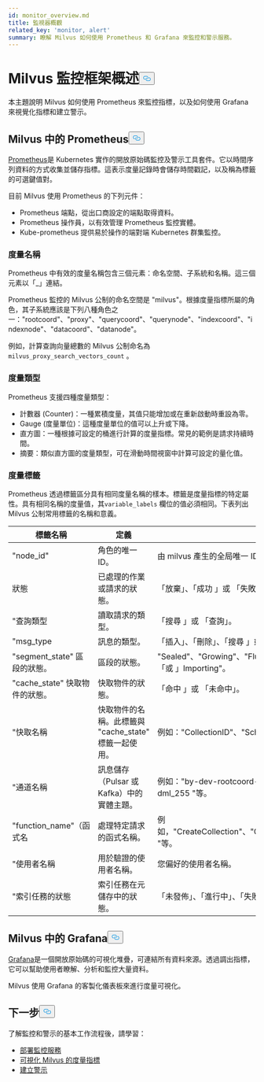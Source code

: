 ```yaml
---
id: monitor_overview.md
title: 監視器概觀
related_key: 'monitor, alert'
summary: 瞭解 Milvus 如何使用 Prometheus 和 Grafana 來監控和警示服務。
---
```

<h1 id="Milvus-monitoring-framework-overview" class="common-anchor-header">Milvus 監控框架概述<button data-href="#Milvus-monitoring-framework-overview" class="anchor-icon" translate="no">
      <svg translate="no"
        aria-hidden="true"
        focusable="false"
        height="20"
        version="1.1"
        viewBox="0 0 16 16"
        width="16"
      >
        <path
          fill="#0092E4"
          fill-rule="evenodd"
          d="M4 9h1v1H4c-1.5 0-3-1.69-3-3.5S2.55 3 4 3h4c1.45 0 3 1.69 3 3.5 0 1.41-.91 2.72-2 3.25V8.59c.58-.45 1-1.27 1-2.09C10 5.22 8.98 4 8 4H4c-.98 0-2 1.22-2 2.5S3 9 4 9zm9-3h-1v1h1c1 0 2 1.22 2 2.5S13.98 12 13 12H9c-.98 0-2-1.22-2-2.5 0-.83.42-1.64 1-2.09V6.25c-1.09.53-2 1.84-2 3.25C6 11.31 7.55 13 9 13h4c1.45 0 3-1.69 3-3.5S14.5 6 13 6z"
        ></path>
      </svg>
    </button></h1><p>本主題說明 Milvus 如何使用 Prometheus 來監控指標，以及如何使用 Grafana 來視覺化指標和建立警示。</p>
<h2 id="Prometheus-in-Milvus" class="common-anchor-header">Milvus 中的 Prometheus<button data-href="#Prometheus-in-Milvus" class="anchor-icon" translate="no">
      <svg translate="no"
        aria-hidden="true"
        focusable="false"
        height="20"
        version="1.1"
        viewBox="0 0 16 16"
        width="16"
      >
        <path
          fill="#0092E4"
          fill-rule="evenodd"
          d="M4 9h1v1H4c-1.5 0-3-1.69-3-3.5S2.55 3 4 3h4c1.45 0 3 1.69 3 3.5 0 1.41-.91 2.72-2 3.25V8.59c.58-.45 1-1.27 1-2.09C10 5.22 8.98 4 8 4H4c-.98 0-2 1.22-2 2.5S3 9 4 9zm9-3h-1v1h1c1 0 2 1.22 2 2.5S13.98 12 13 12H9c-.98 0-2-1.22-2-2.5 0-.83.42-1.64 1-2.09V6.25c-1.09.53-2 1.84-2 3.25C6 11.31 7.55 13 9 13h4c1.45 0 3-1.69 3-3.5S14.5 6 13 6z"
        ></path>
      </svg>
    </button></h2><p><a href="https://prometheus.io/docs/introduction/overview/">Prometheus</a>是 Kubernetes 實作的開放原始碼監控及警示工具套件。它以時間序列資料的方式收集並儲存指標。這表示度量記錄時會儲存時間戳記，以及稱為標籤的可選鍵值對。</p>
<p>目前 Milvus 使用 Prometheus 的下列元件：</p>
<ul>
<li>Prometheus 端點，從出口商設定的端點取得資料。</li>
<li>Prometheus 操作員，以有效管理 Prometheus 監控實體。</li>
<li>Kube-prometheus 提供易於操作的端對端 Kubernetes 群集監控。</li>
</ul>
<h3 id="Metric-names" class="common-anchor-header">度量名稱</h3><p>Prometheus 中有效的度量名稱包含三個元素：命名空間、子系統和名稱。這三個元素以「_」連結。</p>
<p>Prometheus 監控的 Milvus 公制的命名空間是 &quot;milvus&quot;。根據度量指標所屬的角色，其子系統應該是下列八種角色之一：&quot;rootcoord&quot;、&quot;proxy&quot;、&quot;querycoord&quot;、&quot;querynode&quot;、&quot;indexcoord&quot;、&quot;indexnode&quot;、&quot;datacoord&quot;、&quot;datanode&quot;。</p>
<p>例如，計算查詢向量總數的 Milvus 公制命名為<code translate="no">milvus_proxy_search_vectors_count</code> 。</p>
<h3 id="Metric-types" class="common-anchor-header">度量類型</h3><p>Prometheus 支援四種度量類型：</p>
<ul>
<li>計數器 (Counter)：一種累積度量，其值只能增加或在重新啟動時重設為零。</li>
<li>Gauge (度量單位)：這種度量單位的值可以上升或下降。</li>
<li>直方圖：一種根據可設定的桶進行計算的度量指標。常見的範例是請求持續時間。</li>
<li>摘要：類似直方圖的度量類型，可在滑動時間視窗中計算可設定的量化值。</li>
</ul>
<h3 id="Metric-labels" class="common-anchor-header">度量標籤</h3><p>Prometheus 透過標籤區分具有相同度量名稱的樣本。標籤是度量指標的特定屬性。具有相同名稱的度量值，其<code translate="no">variable_labels</code> 欄位的值必須相同。下表列出 Milvus 公制常用標籤的名稱和意義。</p>
<table>
<thead>
<tr><th>標籤名稱</th><th>定義</th><th>值</th></tr>
</thead>
<tbody>
<tr><td>"node_id"</td><td>角色的唯一 ID。</td><td>由 milvus 產生的全局唯一 ID。</td></tr>
<tr><td>狀態</td><td>已處理的作業或請求的狀態。</td><td>「放棄」、「成功 」或 「失敗」。</td></tr>
<tr><td>"查詢類型</td><td>讀取請求的類型。</td><td>「搜尋 」或 「查詢」。</td></tr>
<tr><td>"msg_type</td><td>訊息的類型。</td><td>「插入」、「刪除」、「搜尋 」或 「查詢」。</td></tr>
<tr><td>"segment_state" 區段的狀態。</td><td>區段的狀態。</td><td>&quot;Sealed&quot;、&quot;Growing&quot;、&quot;Flushed&quot;、&quot;Flushing&quot;、&quot;Dropped 「或 」Importing&quot;。</td></tr>
<tr><td>"cache_state" 快取物件的狀態。</td><td>快取物件的狀態。</td><td>「命中 」或 「未命中」。</td></tr>
<tr><td>"快取名稱</td><td>快取物件的名稱。此標籤與 &quot;cache_state&quot; 標籤一起使用。</td><td>例如：&quot;CollectionID&quot;、&quot;Schema &quot;等。</td></tr>
<tr><td>&quot;通道名稱</td><td>訊息儲存（Pulsar 或 Kafka）中的實體主題。</td><td>例如：&quot;by-dev-rootcoord-dml_0&quot;、&quot;by-dev-rootcoord-dml_255 &quot;等。</td></tr>
<tr><td>"function_name"（函式名</td><td>處理特定請求的函式名稱。</td><td>例如，&quot;CreateCollection&quot;、&quot;CreatePartition&quot;、&quot;CreateIndex &quot;等。</td></tr>
<tr><td>"使用者名稱</td><td>用於驗證的使用者名稱。</td><td>您偏好的使用者名稱。</td></tr>
<tr><td>"索引任務的狀態</td><td>索引任務在元儲存中的狀態。</td><td>「未發佈」、「進行中」、「失敗」、「完成 」或 「回收」。</td></tr>
</tbody>
</table>
<h2 id="Grafana-in-Milvus" class="common-anchor-header">Milvus 中的 Grafana<button data-href="#Grafana-in-Milvus" class="anchor-icon" translate="no">
      <svg translate="no"
        aria-hidden="true"
        focusable="false"
        height="20"
        version="1.1"
        viewBox="0 0 16 16"
        width="16"
      >
        <path
          fill="#0092E4"
          fill-rule="evenodd"
          d="M4 9h1v1H4c-1.5 0-3-1.69-3-3.5S2.55 3 4 3h4c1.45 0 3 1.69 3 3.5 0 1.41-.91 2.72-2 3.25V8.59c.58-.45 1-1.27 1-2.09C10 5.22 8.98 4 8 4H4c-.98 0-2 1.22-2 2.5S3 9 4 9zm9-3h-1v1h1c1 0 2 1.22 2 2.5S13.98 12 13 12H9c-.98 0-2-1.22-2-2.5 0-.83.42-1.64 1-2.09V6.25c-1.09.53-2 1.84-2 3.25C6 11.31 7.55 13 9 13h4c1.45 0 3-1.69 3-3.5S14.5 6 13 6z"
        ></path>
      </svg>
    </button></h2><p><a href="https://grafana.com/docs/grafana/latest/introduction/">Grafana</a>是一個開放原始碼的可視化堆疊，可連結所有資料來源。透過調出指標，它可以幫助使用者瞭解、分析和監控大量資料。</p>
<p>Milvus 使用 Grafana 的客製化儀表板來進行度量可視化。</p>
<h2 id="Whats-next" class="common-anchor-header">下一步<button data-href="#Whats-next" class="anchor-icon" translate="no">
      <svg translate="no"
        aria-hidden="true"
        focusable="false"
        height="20"
        version="1.1"
        viewBox="0 0 16 16"
        width="16"
      >
        <path
          fill="#0092E4"
          fill-rule="evenodd"
          d="M4 9h1v1H4c-1.5 0-3-1.69-3-3.5S2.55 3 4 3h4c1.45 0 3 1.69 3 3.5 0 1.41-.91 2.72-2 3.25V8.59c.58-.45 1-1.27 1-2.09C10 5.22 8.98 4 8 4H4c-.98 0-2 1.22-2 2.5S3 9 4 9zm9-3h-1v1h1c1 0 2 1.22 2 2.5S13.98 12 13 12H9c-.98 0-2-1.22-2-2.5 0-.83.42-1.64 1-2.09V6.25c-1.09.53-2 1.84-2 3.25C6 11.31 7.55 13 9 13h4c1.45 0 3-1.69 3-3.5S14.5 6 13 6z"
        ></path>
      </svg>
    </button></h2><p>了解監控和警示的基本工作流程後，請學習：</p>
<ul>
<li><a href="/docs/zh-hant/monitor.md">部署監控服務</a></li>
<li><a href="/docs/zh-hant/visualize.md">可視化 Milvus 的度量指標</a></li>
<li><a href="/docs/zh-hant/alert.md">建立警示</a></li>
</ul>
